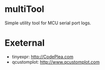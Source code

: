 # multiTool
Simple utility tool for MCU serial port logs.

# Exeternal
- tinyexpr: http://CodePlea.com
- qcustomplot: http://www.qcustomplot.com
